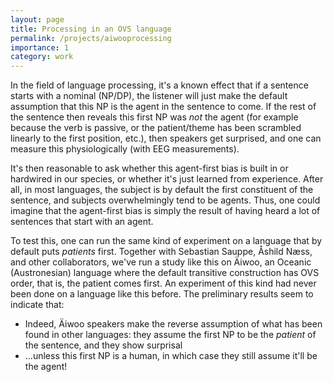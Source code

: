 ```yaml
---
layout: page
title: Processing in an OVS language
permalink: /projects/aiwooprocessing
importance: 1
category: work
---
```


In the field of language processing, it's a known effect that if a sentence starts with a nominal (NP/DP), the listener will just make the default assumption that this NP is the agent in the sentence to come. If the rest of the sentence then reveals this first NP was *not* the agent (for example because the verb is passive, or the patient/theme has been scrambled linearly to the first position, etc.), then speakers get surprised, and one can measure this physiologically (with EEG measurements).

It's then reasonable to ask whether this agent-first bias is built in or hardwired in our species, or whether it's just learned from experience. After all, in most languages, the subject is by default the first constituent of the sentence, and subjects overwhelmingly tend to be agents. Thus, one could imagine that the agent-first bias is simply the result of having heard a lot of sentences that start with an agent.

To test this, one can run the same kind of experiment on a language that by default puts *patients* first. Together with Sebastian Sauppe, Åshild Næss, and other collaborators, we've run a study like this on Äiwoo, an Oceanic (Austronesian) language where the default transitive construction has OVS order, that is, the patient comes first. An experiment of this kind had never been done on a language like this before. The preliminary results seem to indicate that:
- Indeed, Äiwoo speakers make the reverse assumption of what has been found in other languages: they assume the first NP to be the *patient* of the sentence, and they show surprisal 
- ...unless this first NP is a human, in which case they still assume it'll be the agent!
